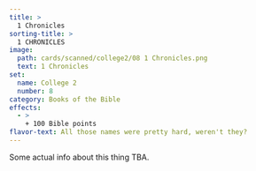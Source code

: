 ```yaml
---
title: >
  1 Chronicles
sorting-title: >
  1 CHRONICLES
image: 
  path: cards/scanned/college2/08 1 Chronicles.png
  text: 1 Chronicles
set:
  name: College 2
  number: 8
category: Books of the Bible
effects: 
  - >
    + 100 Bible points
flavor-text: All those names were pretty hard, weren't they?
---
```

Some actual info about this thing TBA.
